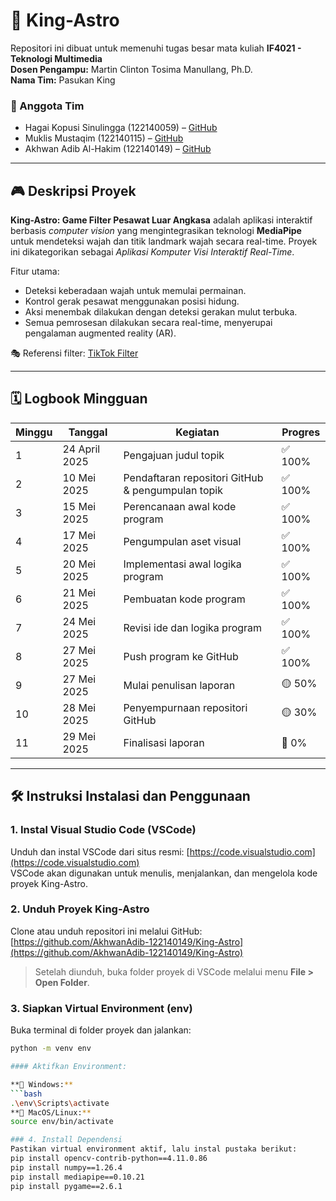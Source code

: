 # 🚀 King-Astro

Repositori ini dibuat untuk memenuhi tugas besar mata kuliah **IF4021 - Teknologi Multimedia**  
**Dosen Pengampu:** Martin Clinton Tosima Manullang, Ph.D.  
**Nama Tim:** Pasukan King

### 👥 Anggota Tim

- Hagai Kopusi Sinulingga (122140059) – [GitHub](https://github.com/Hagaikopusi)  
- Muklis Mustaqim (122140115) – [GitHub](https://github.com/muklis-mustaqim-122140115)  
- Akhwan Adib Al-Hakim (122140149) – [GitHub](https://github.com/AkhwanAdib-122140149)

---

## 🎮 Deskripsi Proyek

**King-Astro: Game Filter Pesawat Luar Angkasa** adalah aplikasi interaktif berbasis *computer vision* yang mengintegrasikan teknologi **MediaPipe** untuk mendeteksi wajah dan titik landmark wajah secara real-time. Proyek ini dikategorikan sebagai *Aplikasi Komputer Visi Interaktif Real-Time*.  

Fitur utama:

- Deteksi keberadaan wajah untuk memulai permainan.
- Kontrol gerak pesawat menggunakan posisi hidung.
- Aksi menembak dilakukan dengan deteksi gerakan mulut terbuka.
- Semua pemrosesan dilakukan secara real-time, menyerupai pengalaman augmented reality (AR).

🎭 Referensi filter: [TikTok Filter](https://vt.tiktok.com/ZSrvPcXbe/)

---

## 🗓️ Logbook Mingguan

| Minggu | Tanggal       | Kegiatan                                        | Progres |
|--------|---------------|-------------------------------------------------|---------|
| 1      | 24 April 2025 | Pengajuan judul topik                          | ✅ 100% |
| 2      | 10 Mei 2025   | Pendaftaran repositori GitHub & pengumpulan topik | ✅ 100% |
| 3      | 15 Mei 2025   | Perencanaan awal kode program                  | ✅ 100% |
| 4      | 17 Mei 2025   | Pengumpulan aset visual                        | ✅ 100% |
| 5      | 20 Mei 2025   | Implementasi awal logika program               | ✅ 100% |
| 6      | 21 Mei 2025   | Pembuatan kode program                         | ✅ 100% |
| 7      | 24 Mei 2025   | Revisi ide dan logika program                  | ✅ 100% |
| 8      | 27 Mei 2025   | Push program ke GitHub                         | ✅ 100% |
| 9      | 27 Mei 2025   | Mulai penulisan laporan                        | 🟡 50% |
| 10     | 28 Mei 2025   | Penyempurnaan repositori GitHub                | 🟡 30% |
| 11     | 29 Mei 2025   | Finalisasi laporan                             | 🔴 0%  |

---

## 🛠️ Instruksi Instalasi dan Penggunaan

### 1. Instal Visual Studio Code (VSCode)

Unduh dan instal VSCode dari situs resmi: [https://code.visualstudio.com](https://code.visualstudio.com)  
VSCode akan digunakan untuk menulis, menjalankan, dan mengelola kode proyek King-Astro.

### 2. Unduh Proyek King-Astro

Clone atau unduh repositori ini melalui GitHub:  
[https://github.com/AkhwanAdib-122140149/King-Astro](https://github.com/AkhwanAdib-122140149/King-Astro)

> Setelah diunduh, buka folder proyek di VSCode melalui menu **File > Open Folder**.

### 3. Siapkan Virtual Environment (env)

Buka terminal di folder proyek dan jalankan:

```bash
python -m venv env

#### Aktifkan Environment:

**🔹 Windows:**
```bash
.\env\Scripts\activate
**🔹 MacOS/Linux:**
source env/bin/activate

### 4. Install Dependensi  
Pastikan virtual environment aktif, lalu instal pustaka berikut:
pip install opencv-contrib-python==4.11.0.86
pip install numpy==1.26.4
pip install mediapipe==0.10.21
pip install pygame==2.6.1


